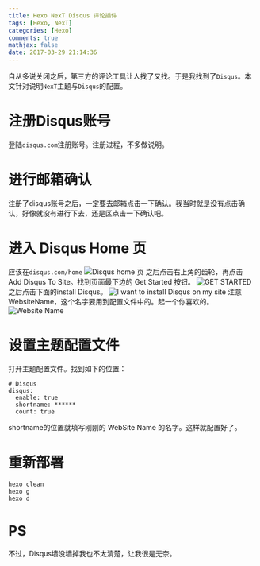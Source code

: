 ```yaml
---
title: Hexo NexT Disqus 评论插件
tags: [Hexo, NexT]
categories: [Hexo]
comments: true
mathjax: false
date: 2017-03-29 21:14:36
---
```

自从多说关闭之后，第三方的评论工具让人找了又找。于是我找到了`Disqus`。本文针对说明`NexT`主题与`Disqus`的配置。  

<!-- more -->

# 注册Disqus账号
登陆`disqus.com`注册账号。注册过程，不多做说明。

# 进行邮箱确认
注册了disqus账号之后，一定要去邮箱点击一下确认。我当时就是没有点击确认，好像就没有进行下去，还是区点击一下确认吧。

# 进入 Disqus Home 页
应该在`disqus.com/home`
![Disqus home 页](/images/hexo-disqus-comments/disqusHome.png)
之后点击右上角的齿轮，再点击 Add Disqus To Site。找到页面最下边的 Get Started 按钮。
![GET STARTED](/images/hexo-disqus-comments/getStarted.png)
之后点击下面的install Disqus。
![I want to install Disqus on my site](/images/hexo-disqus-comments/disqusHome.png)
注意WebsiteName，这个名字要用到配置文件中的。起一个你喜欢的。
![Website Name](/images/hexo-disqus-comments/websiteName.png)

# 设置主题配置文件
打开主题配置文件。找到如下的位置：
```
# Disqus
disqus:
  enable: true
  shortname: ******
  count: true
```
shortname的位置就填写刚刚的 WebSite Name 的名字。这样就配置好了。

# 重新部署
```sh
hexo clean
hexo g
hexo d
```

# PS
不过，Disqus墙没墙掉我也不太清楚，让我很是无奈。
